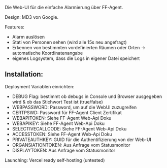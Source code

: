 Die Web-UI für die einfache Alarmierung über FF-Agent.

Design: MD3 von Google.

Features:
- Alarm auslösen
- Stati von Personen sehen (wird alle 15s neu angefragt)
- Erkennen von bestimmten vordefinierten Räumen oder Orten -> automatische Koordinatenangabe
- eigenes Logsystem, dass die Logs in eigener Datei speichert

Installation:
-

Deployment Variablen einrichten:
- DEBUG Flag: bestimmt ob debugs in Console und Browser ausgegeben wird & ob das Stichwort Test ist (true/false)
- WEBPASSWORD: Password, um auf die WebUI zuzugreifen
- CERTPSWD: Password für FF-Agent Client Zertifikat
- WEBAPITOKEN: Siehe FF-Agent Web-Api Doku
- WEBAPIKEY: Siehe FF-Agent Web-Api Doku
- SELECTIVECALLCODE: Siehe FF-Agent Web-Api Doku
- ACCESSTOKEN: Siehe FF-Agent Web-Api Doku
- PRIVATEAUTHKEY: GUID für die Authentifizierung von der Web-UI
- ORGANSIATIONTOKEN: Aus Anfrage vom Statusmonitor
- DISPLAYTOKEN: Aus Anfrage vom Statusmonitor

Launching:
Vercel ready
self-hosting (untested)

